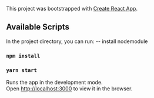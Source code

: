 This project was bootstrapped with [Create React App](https://github.com/facebook/create-react-app).

## Available Scripts

In the project directory, you can run:
-- install nodemodule
### `npm install`

### `yarn start`

Runs the app in the development mode.<br />
Open [http://localhost:3000](http://localhost:3000) to view it in the browser.

